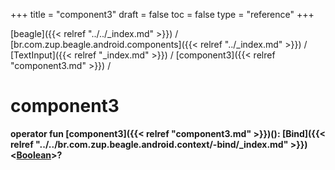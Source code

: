 +++
title = "component3"
draft = false
toc = false
type = "reference"
+++

[beagle]({{< relref "../../_index.md" >}}) / [br.com.zup.beagle.android.components]({{< relref "../_index.md" >}}) / [TextInput]({{< relref "_index.md" >}}) / [component3]({{< relref "component3.md" >}}) / 



# component3  
  
<b><b>operator fun [component3]({{< relref "component3.md" >}})(): [Bind]({{< relref "../../br.com.zup.beagle.android.context/-bind/_index.md" >}})<[Boolean](https://kotlinlang.org/api/latest/jvm/stdlib/kotlin/-boolean/index.html)>?</b></b>  



